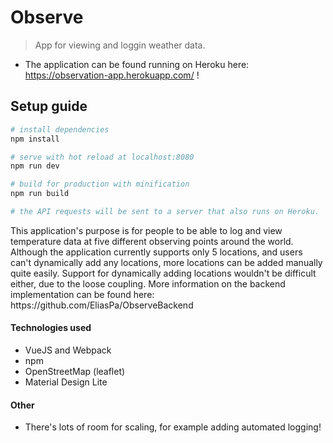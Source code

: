 # Observe

> App for viewing and loggin weather data.

* The application can be found running on Heroku here: https://observation-app.herokuapp.com/ !

## Setup guide

``` bash
# install dependencies
npm install

# serve with hot reload at localhost:8080
npm run dev

# build for production with minification
npm run build

# the API requests will be sent to a server that also runs on Heroku.
```

<div>
This application's purpose is for people to be able to log
and view temperature data at five different observing points around the world.
</div>

<div>
Although the application currently supports only 5 locations,
and users can't dynamically add any locations, more locations can be added manually quite easily.
Support for dynamically adding locations wouldn't be difficult either, due to the loose coupling.
More information on the backend implementation can be found here: https://github.com/EliasPa/ObserveBackend
</div>

<h4>Technologies used</h4>

* VueJS and Webpack
* npm
* OpenStreetMap (leaflet)
* Material Design Lite

<h4>Other</h4>

* There's lots of room for scaling, for example adding automated logging!